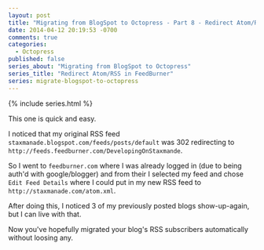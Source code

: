 ```yaml
---
layout: post
title: "Migrating from BlogSpot to Octopress - Part 8 - Redirect Atom/RSS in FeedBurner"
date: 2014-04-12 20:19:53 -0700
comments: true
categories:
  - Octopress
published: false
series_about: "Migrating from BlogSpot to Octopress"
series_title: "Redirect Atom/RSS in FeedBurner"
series: migrate-blogspot-to-octopress
---
```


{% include series.html %}

This one is quick and easy.

I noticed that my original RSS feed `staxmanade.blogspot.com/feeds/posts/default` was 302 redirecting to `http://feeds.feedburner.com/DevelopingOnStaxmande`.

So I went to `feedburner.com` where I was already logged in (due to being auth'd with google/blogger) and from their I selected my feed and chose `Edit Feed Details` where I could put in my new RSS feed to `http://staxmanade.com/atom.xml`.

After doing this, I noticed 3 of my previously posted blogs show-up-again, but I can live with that.

Now you've hopefully migrated your blog's RSS subscribers automatically without loosing any.
